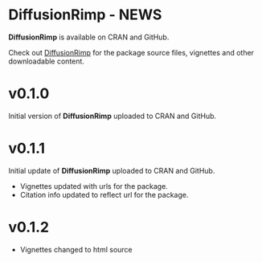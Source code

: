 
# DiffusionRimp - NEWS
__DiffusionRimp__ is available on CRAN and GitHub.

Check out [DiffusionRimp](https://github.com/eta21/DiffusionRimp) for the package source files, vignettes and other downloadable content.

# v0.1.0
Initial version of __DiffusionRimp__ uploaded to CRAN and GitHub.


# v0.1.1
Initial update of __DiffusionRimp__ uploaded to CRAN and GitHub.
 - Vignettes updated with urls for the package. 
 - Citation info updated to reflect url for the package.
 
# v0.1.2
 - Vignettes changed to html source
 

